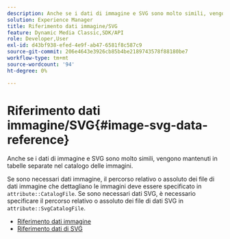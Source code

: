 ```yaml
---
description: Anche se i dati di immagine e SVG sono molto simili, vengono mantenuti in tabelle separate nel catalogo delle immagini.
solution: Experience Manager
title: Riferimento dati immagine/SVG
feature: Dynamic Media Classic,SDK/API
role: Developer,User
exl-id: d43bf938-efed-4e9f-ab47-6581f8c587c9
source-git-commit: 206e4643e3926cb85b4be2189743578f88180be7
workflow-type: tm+mt
source-wordcount: '94'
ht-degree: 0%

---
```


# Riferimento dati immagine/SVG{#image-svg-data-reference}

Anche se i dati di immagine e SVG sono molto simili, vengono mantenuti in tabelle separate nel catalogo delle immagini.

Se sono necessari dati immagine, il percorso relativo o assoluto dei file di dati immagine che dettagliano le immagini deve essere specificato in `attribute::CatalogFile`. Se sono necessari dati SVG, è necessario specificare il percorso relativo o assoluto dei file di dati SVG in `attribute::SvgCatalogFile`.

* [Riferimento dati immagine](c-image-data-reference/c-image-data-reference.md)
* [Riferimento dati di SVG](c-svg-data-reference/c-svg-data-reference.md)
